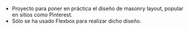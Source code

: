 - Proyecto para poner en práctica el diseño de masonry layout, popular en sitios como Pinterest.
- Sólo se ha usado Flexbox para realizar dicho diseño.
